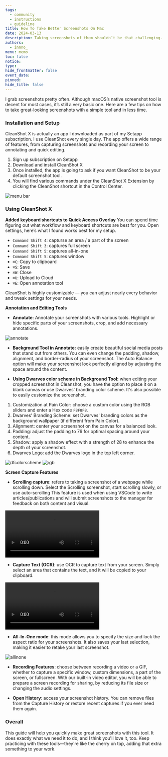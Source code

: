 ```yaml
---
tags:
  - community
  - instructions
  - guideline
title: How To Take Better Screenshots On Mac
date: 2024-03-13
description: Taking screenshots of them shouldn’t be that challenging. In this article, I’ll take you through my screenshot workflow with a handful of simple tools and techniques and grab screenshots with negligible effort.
authors:
  - innno_
menu: memo
toc: false
notice: 
type: 
hide_frontmatter: false
event_date: 
pinned: 
hide_title: false
---
```


I grab screenshots pretty often. Although macOS’s native screenshot tool is decent for most cases, it’s still a very basic one. Here are a few tips on how to take great-looking screenshots with a simple tool and in less time. 

### Installation and Setup
CleanShot X is actually an app I downloaded as part of my Setapp subscription. I use CleanShot every single day. The app offers a wide range of features, from capturing screenshots and recording your screen to annotating and quick editing.

1. Sign up subscription on Setapp
2. Download and install CleanShot X
3. Once installed, the app is going to ask if you want CleanShot to be your default screenshot tool.
4. You will find various commands under the CleanShot X Extension by clicking the CleanShot shortcut in the Control Center.

![menu bar](assets/how-to-take-better-screenshots/menu-bar-shortcut.png)

### Using CleanShot X
**Added keyboard shortcuts to Quick Access Overlay**
You can spend time figuring out what workflow and keyboard shortcuts are best for you. Open settings, here’s what I found works best for my setup.

- `Command Shift 4`: capturse an area / a part of the screen
- `Command Shift 3`: captures full screen
- `Command Shift 5`: captures  all-in-one
- `Command Shift 5`: captures window
- `⌘C`: Copy to clipboard
- `⌘S`: Save
- `⌘W`: Close
- `⌘U`: Upload to Cloud
- `⌘E`: Open annotation tool

CleanShot is highly customizable — you can adjust nearly every behavior and tweak settings for your needs.

**Annotation and Editing Tools**
- **Annotate**: Annotate your screenshots with various tools. Highlight or hide specific parts of your screenshots, crop, and add necessary annotations.

![annotate](assets/how-to-take-better-screenshots/annotation-tool.png)

- **Background Tool in Annotate:** easily create beautiful social media posts that stand out from others. You can even change the padding, shadow, alignment, and border-radius of your screenshot. The Auto Balance option will make your screenshot look perfectly aligned by adjusting the space around the content.

- **Using Dwarves color scheme in Background Tool:** when editing your cropped screenshot in Cleanshot, you have the option to place it on a blank canvas or use Dwarves’ branding color scheme. It's also possible to easily customize the screenshot.

1. Customization at Pain Color: choose a custom color using the RGB sliders and enter a Hex code `F8F8F8`.
2. Dwarves' Branding Scheme: set Dwarves' branding colors as the background wallpaper (if different from Pain Color).
3. Alignment: center your screenshot on the canvas for a balanced look.
4. Padding: adjust the padding to 76 for optimal spacing around your content.
5. Shadow: apply a shadow effect with a strength of 28 to enhance the depth of your screenshot.
6. Dwarves Logo: add the Dwarves logo in the top left corner.

![dfcolorscheme](assets/how-to-take-better-screenshots/df-color-scheme.png)
![rgb](assets/how-to-take-better-screenshots/rgb-df.png)

**Screen Capture Features** 
- **Scrolling capture**: refers to taking a screenshot of a webpage while scrolling down. Select the Scrolling screenshot, start scrolling slowly, or use auto-scrolling
This feature is used when using VSCode to write articles/publications and will submit screenshots to the manager for feedback on both content and visual.

![scrolling](assets/how-to-take-better-screenshots/scrolling-capture.mp4)

- **Capture Text (OCR)**: use OCR to capture text from your screen. Simply select an area that contains the text, and it will be copied to your clipboard.

![capturetext](assets/how-to-take-better-screenshots/cleanshot-x-all-features.mp4)

- **All-In-One mode**: this mode allows you to specify the size and lock the aspect ratio for your screenshots. It also saves your last selection, making it easier to retake your last screenshot.

![allinone](assets/how-to-take-better-screenshots/clean-shot.png)

- **Recording Features**: choose between recording a video or a GIF, whether to capture a specific window, custom dimensions, a part of the screen, or fullscreen. With our built-in video editor, you will be able to prepare a screen recording for sharing, by reducing its file size or changing the audio settings.

- **Open History**: access your screenshot history. You can remove files from the Capture History or restore recent captures if you ever need them again.

### Overall
This guide will help you quickly make great screenshots with this tool. It does exactly what we need it to do, and I think you'll love it, too. Keep practicing with these tools—they're like the cherry on top, adding that extra something to your work.